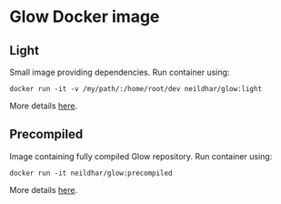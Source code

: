 # Glow Docker image

## Light
Small image providing dependencies. Run container using:

```docker run -it -v /my/path/:/home/root/dev neildhar/glow:light```

More details [here](light/README.md).

## Precompiled
Image containing fully compiled Glow repository. Run container using:

```docker run -it neildhar/glow:precompiled```

More details [here](precompiled/README.md).